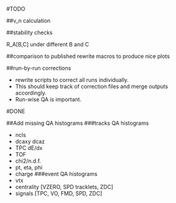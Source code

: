 
#TODO


##v_n calculation


##stability checks

R_A[B,C] under different B and C

##comparison to published
rewrite macros to produce nice plots

##run-by-run corrections
* rewrite scripts to correct all runs individually.
* This should keep track of correction files and merge outputs accordingly.
* Run-wise QA is important.

#DONE

##Add missing QA histograms
###tracks QA histograms
* ncls
* dcaxy dcaz
* TPC dE/dx
* TOF
* chi2/n.d.f.
* pt, eta, phi
* charge
###event QA histograms
* vtx
* centrality [VZERO, SPD tracklets, ZDC]
* signals [TPC, VO, FMD, SPD, ZDC]